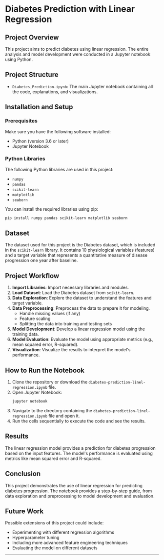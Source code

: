 # Diabetes Prediction with Linear Regression

## Project Overview

This project aims to predict diabetes using linear regression. The entire analysis and model development were conducted in a Jupyter notebook using Python.

## Project Structure

- `Diabetes_Prediction.ipynb`: The main Jupyter notebook containing all the code, explanations, and visualizations.

## Installation and Setup

### Prerequisites

Make sure you have the following software installed:

- Python (version 3.6 or later)
- Jupyter Notebook

### Python Libraries

The following Python libraries are used in this project:

- `numpy`
- `pandas`
- `scikit-learn`
- `matplotlib`
- `seaborn`

You can install the required libraries using pip:

```bash
pip install numpy pandas scikit-learn matplotlib seaborn
```

## Dataset

The dataset used for this project is the Diabetes dataset, which is included in the `scikit-learn` library. It contains 10 physiological variables (features) and a target variable that represents a quantitative measure of disease progression one year after baseline.

## Project Workflow

1. **Import Libraries**: Import necessary libraries and modules.
2. **Load Dataset**: Load the Diabetes dataset from `scikit-learn`.
3. **Data Exploration**: Explore the dataset to understand the features and target variable.
4. **Data Preprocessing**: Preprocess the data to prepare it for modeling.
    - Handle missing values (if any)
    - Feature scaling
    - Splitting the data into training and testing sets
5. **Model Development**: Develop a linear regression model using the training data.
6. **Model Evaluation**: Evaluate the model using appropriate metrics (e.g., mean squared error, R-squared).
7. **Visualization**: Visualize the results to interpret the model's performance.

## How to Run the Notebook

1. Clone the repository or download the `diabetes-prediction-linel-regression.ipynb` file.
2. Open Jupyter Notebook:
    ```bash
    jupyter notebook
    ```
3. Navigate to the directory containing the `diabetes-prediction-linel-regression.ipynb` file and open it.
4. Run the cells sequentially to execute the code and see the results.

## Results

The linear regression model provides a prediction for diabetes progression based on the input features. The model's performance is evaluated using metrics like mean squared error and R-squared.

## Conclusion

This project demonstrates the use of linear regression for predicting diabetes progression. The notebook provides a step-by-step guide, from data exploration and preprocessing to model development and evaluation.

## Future Work

Possible extensions of this project could include:

- Experimenting with different regression algorithms
- Hyperparameter tuning
- Including more advanced feature engineering techniques
- Evaluating the model on different datasets


---
